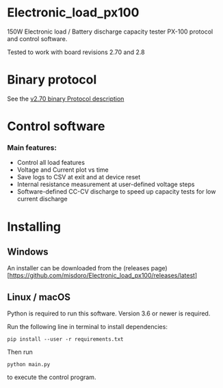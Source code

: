 # Electronic_load_px100
150W Electronic load / Battery discharge capacity tester PX-100 protocol and control software.

Tested to work with board revisions 2.70 and 2.8

# Binary protocol

See the [v2.70 binary Protocol description](protocol_PX-100_2_70.md)

# Control software

### Main features:

- Control all load features
- Voltage and Current plot vs time
- Save logs to CSV at exit and at device reset
- Internal resistance measurement at user-defined voltage steps
- Software-defined CC-CV discharge to speed up capacity tests for low current discharge

# Installing

## Windows

An installer can be downloaded from the (releases page)[https://github.com/misdoro/Electronic_load_px100/releases/latest]

## Linux / macOS

Python is required to run this software. Version 3.6 or newer is required.

Run the following line in terminal to install dependencies:
```
pip install --user -r requirements.txt
```

Then run
```
python main.py
```
to execute the control program.

